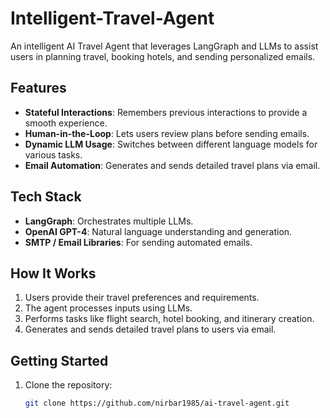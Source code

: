 # Intelligent-Travel-Agent

An intelligent AI Travel Agent that leverages LangGraph and LLMs to assist users in planning travel, booking hotels, and sending personalized emails.

## Features

- **Stateful Interactions**: Remembers previous interactions to provide a smooth experience.
- **Human-in-the-Loop**: Lets users review plans before sending emails.
- **Dynamic LLM Usage**: Switches between different language models for various tasks.
- **Email Automation**: Generates and sends detailed travel plans via email.

## Tech Stack

- **LangGraph**: Orchestrates multiple LLMs.
- **OpenAI GPT-4**: Natural language understanding and generation.
- **SMTP / Email Libraries**: For sending automated emails.

## How It Works

1. Users provide their travel preferences and requirements.
2. The agent processes inputs using LLMs.
3. Performs tasks like flight search, hotel booking, and itinerary creation.
4. Generates and sends detailed travel plans to users via email.

## Getting Started

1. Clone the repository:
   ```bash
   git clone https://github.com/nirbar1985/ai-travel-agent.git
